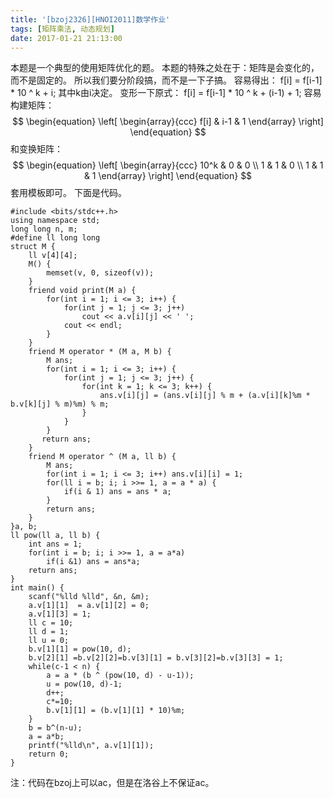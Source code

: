 ```yaml
---
title: '[bzoj2326][HNOI2011]数学作业'
tags: [矩阵乘法, 动态规划]
date: 2017-01-21 21:13:00
---
```


本题是一个典型的使用矩阵优化的题。
本题的特殊之处在于：矩阵是会变化的，而不是固定的。
所以我们要分阶段搞，而不是一下子搞。
容易得出：
f[i] = f[i-1] * 10 ^ k + i;
其中k由i决定。
变形一下原式：
f[i] = f[i-1] * 10 ^ k + (i-1) + 1;
容易构建矩阵：
$$
\begin{equation}
\left[
\begin{array}{ccc}
f[i] & i-1 & 1
\end{array}
\right]
\end{equation}
$$
和变换矩阵：
$$
\begin{equation}
\left[
\begin{array}{ccc}
10^k & 0 & 0 \\
1 & 1 & 0 \\
1 & 1 & 1
\end{array}
\right]
\end{equation}
$$
套用模板即可。
下面是代码。
```
#include <bits/stdc++.h>
using namespace std;
long long n, m;
#define ll long long
struct M {
    ll v[4][4];
    M() {
        memset(v, 0, sizeof(v));
    }
    friend void print(M a) {
        for(int i = 1; i <= 3; i++) {
            for(int j = 1; j <= 3; j++) 
                cout << a.v[i][j] << ' ';
            cout << endl;
        }
    }
    friend M operator * (M a, M b) {
        M ans;
        for(int i = 1; i <= 3; i++) {
            for(int j = 1; j <= 3; j++) {
                for(int k = 1; k <= 3; k++) {
                    ans.v[i][j] = (ans.v[i][j] % m + (a.v[i][k]%m * b.v[k][j] % m)%m) % m;
                }
            }
        }
       return ans;
    }
    friend M operator ^ (M a, ll b) {
        M ans;
        for(int i = 1; i <= 3; i++) ans.v[i][i] = 1;
        for(ll i = b; i; i >>= 1, a = a * a) {
            if(i & 1) ans = ans * a;
        }
        return ans;
    }
}a, b;
ll pow(ll a, ll b) {
    int ans = 1;
    for(int i = b; i; i >>= 1, a = a*a) 
        if(i &1) ans = ans*a;
    return ans;
}
int main() {
    scanf("%lld %lld", &n, &m);
    a.v[1][1]  = a.v[1][2] = 0;
    a.v[1][3] = 1;
    ll c = 10;
    ll d = 1;
    ll u = 0;
    b.v[1][1] = pow(10, d);
    b.v[2][1] =b.v[2][2]=b.v[3][1] = b.v[3][2]=b.v[3][3] = 1;
    while(c-1 < n) {
        a = a * (b ^ (pow(10, d) - u-1));
        u = pow(10, d)-1;
        d++;
        c*=10;
        b.v[1][1] = (b.v[1][1] * 10)%m;
    }
    b = b^(n-u);
    a = a*b;
    printf("%lld\n", a.v[1][1]);
    return 0;
}
```
注：代码在bzoj上可以ac，但是在洛谷上不保证ac。